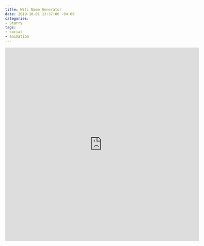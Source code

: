 ```yaml
---
title: Wifi Name Generator
date: 2019-10-01 13:37:00 -04:00
categories:
- Starry
tags:
- social
- animation
---
```


<div class="video-square">
	<iframe src="https://player.vimeo.com/video/429342011?&loop=1" width="640" height="640" frameborder="0" webkitallowfullscreen mozallowfullscreen allowfullscreen allow="autoplay" background="1"></iframe>
</div>
